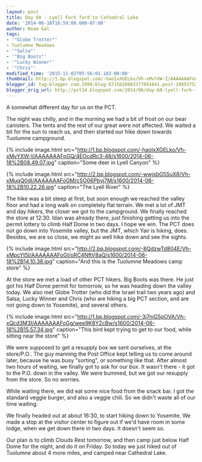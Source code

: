 ```yaml
---
layout: post
title: Day 68 - Lyell Fork ford to Cathedral Lake
date: '2014-06-18T16:59:00.000-07:00'
author: Noam Gal
tags:
- '"Globe Trotter"'
- Tuolumne Meadows
- '"Salsa"'
- '"Big Boots"'
- '"Lucky Winner"'
- '"Chris"'
modified_time: '2015-11-02T05:56:01.183-08:00'
thumbnail: http://1.bp.blogspot.com/-haoIxXGELko/Vh-xMvYXW-I/AAAAAAAFoGQ/4EOcdRc3-48/s72-c/2014-06-18%2B08.49.07.jpg
blogger_id: tag:blogger.com,1999:blog-8715620883377891841.post-2089375200818110584
blogger_orig_url: http://pct14.blogspot.com/2014/06/day-68-lyell-fork-ford-to-cathedral-lake.html
---
```

A somewhat different day for us on the PCT.

The night was chilly, and in the morning we had a bit of frost on our bear canisters. The tents and the rest of our great were not affected. We waited a bit for the sun to reach us, and then started our hike down towards Tuolumne campground.

{% include image.html src="http://1.bp.blogspot.com/-haoIxXGELko/Vh-xMvYXW-I/AAAAAAAFoGQ/4EOcdRc3-48/s1600/2014-06-18%2B08.49.07.jpg" caption="Some deer in Lyell Canyon" %}

{% include image.html src="http://2.bp.blogspot.com/-wwjsbG5SuX8/Vh-xMuqQ0dI/AAAAAAAFoGM/cSO06Pbyj7M/s1600/2014-06-18%2B10.22.26.jpg" caption="The Lyell River" %}

The hike was a bit steep at first, but soon enough we reached the valley floor and had a long walk on completely flat terrain. We met a lot of JMT and day hikers, the closer we got to the campground. We finally reached the store at 12:30. Idan was already there, just finishing getting us into the permit lottery to climb Half Dome in two days. I hope we win. The PCT does not go down into Yosemite valley, but the JMT, which Yair is hiking, does. Besides, we are so close, we might as well hike down and see the sights.

{% include image.html src="http://2.bp.blogspot.com/-8QdzwTd804E/Vh-xMpcYt5I/AAAAAAAFoGI/oRC4NftV8aQ/s1600/2014-06-18%2B14.10.38.jpg" caption="And this is the Tuolumne Meadows camp store" %}

At the store we met a load of other PCT hikers. Big Boots was there. He just got his Half Dome permit for tomorrow, so he was heading down the valley today. We also met Globe Trotter (who did the Israel trail two years ago) and Salsa, Lucky Winner and Chris (who are hiking a big PCT section, and are not going down to Yosemite), and several others.

{% include image.html src="http://1.bp.blogspot.com/-3j7niG5pOVA/Vh-xQcd3M3I/AAAAAAAFoGg/wee9K8YZcBw/s1600/2014-06-18%2B15.57.34.jpg" caption="This bird kept trying to get to our food, while sitting near the store" %}

We were supposed to get a resupply box we sent ourselves, at the store/P.O.. The guy manning the Post Office kept telling us to come around later, because he was busy "sorting", or something like that. After almost two hours of waiting, we finally got to ask for our box. It wasn't there - it got to the P.O. down in the valley. We were bummed, but we got our resupply from the store. So no worries.

While waiting there, we did eat some nice food from the snack bar. I got the standard veggie burger, and also a veggie chili. So we didn't waste all of our time waiting.

We finally headed out at about 16:30, to start hiking down to Yosemite. We made a stop at the visitor center to figure out if we'd have room in some lodge, when we get down there in two days. It doesn't seem so.

Our plan is to climb Clouds Rest tomorrow, and then camp just below Half Dome for the night, and do it on Friday. So today we just hiked out of Tuolumne about 4 more miles, and camped near Cathedral Lake.
